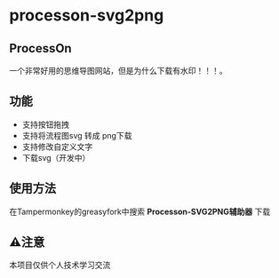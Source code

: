# processon-svg2png
## ProcessOn
一个非常好用的思维导图网站，但是为什么下载有水印！！！。

## 功能
- 支持按钮拖拽
- 支持将流程图svg 转成 png下载
- 支持修改自定义文字
- 下载svg（开发中）

## 使用方法
在Tampermonkey的greasyfork中搜索 **Processon-SVG2PNG辅助器** 下载

## ⚠️注意
本项目仅供个人技术学习交流
